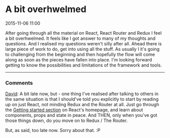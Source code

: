 # A bit overhwelmed
2015-11-06 11:00

After going through all the material on React, React Router and Redux I feel a bit overhwelmed. It feels like I got answer to many of my thoughts and questions. And I realised my questions weren't silly after all.
Ahead there is large piece of work to do, get into using all the stuff. As usually I it's going to challenging from the beginning and then hopefully the flow will come along as soon as the pieces have fallen into place. I'm looking forward getting to know the possibilities and limitations of the framework and tools.

---

### Comments

[David](http://blog.krawaller.se/riaguild2015/#/member/krawaller): A bit late now, but - one thing I've realised after talking to others in the same situation is that I should've told you explicitly to start by reading up on just React, not minding Redux and the Router at all. Just go through the [Getting started section](http://facebook.github.io/react/docs/getting-started.html) on React's homepage, and learn about components, props and state in peace. And THEN, only when you've got those things down, do you move on to Redux / The Router.

But, as said, too late now. Sorry about that. :P
